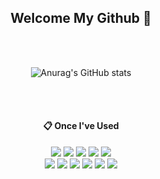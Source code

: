 <div align="center">
  
## Welcome My Github 👋
  
</br>
</br>

![Anurag's GitHub stats](https://github-readme-stats.vercel.app/api?username=Kyusung98&show_icons=true&theme=radical)

</br>
</br>

####  :clipboard: Once I've Used
  <img src="https://img.shields.io/badge/java-007396?style=for-the-badge&logo=java&logoColor=white">
  <img src="https://img.shields.io/badge/spring-6DB33F?style=for-the-badge&logo=spring&logoColor=white">
  <img src="https://img.shields.io/badge/spring boot-6DB33F?style=for-the-badge&logo=spring boot&logoColor=white">
  <img src="https://img.shields.io/badge/spring security-6DB33F?style=for-the-badge&logo=spring security&logoColor=white">
  <img src="https://img.shields.io/badge/gradle-02303A?style=for-the-badge&logo=gradle&logoColor=white"></br>
  <img src="https://img.shields.io/badge/JWT-d63aff?style=for-the-badge&logo=JSONWebTokens&logoColor=white">
  <img src="https://img.shields.io/badge/OAuth2.0-181717?style=for-the-badge&logoColor=white">
  <img src="https://img.shields.io/badge/h2-004088?style=for-the-badge&logo=h2&logoColor=white">
  <img src="https://img.shields.io/badge/mysql-4479A1?style=for-the-badge&logo=mysql&logoColor=white">
  <img src="https://img.shields.io/badge/AWS-232F3E?style=for-the-badge&logo=amazonaws&logoColor=white">
  <img src="https://img.shields.io/badge/github-181717?style=for-the-badge&logo=github&logoColor=white">
</div>
